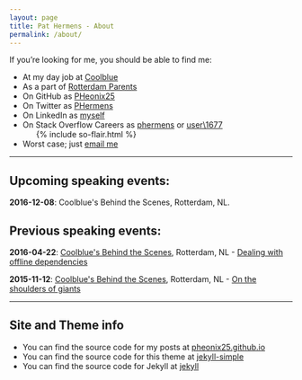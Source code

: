 ```yaml
---
layout: page
title: Pat Hermens - About
permalink: /about/
---
```


If you’re looking for me, you should be able to find me:

- At my day job at [Coolblue](http://coolblue.nl)
- As a part of [Rotterdam Parents](http://rotterdamparents.nl)
- On GitHub as <data data-icon="ei-sc-github"></data> [PHeonix25](https://github.com/PHeonix25/)
- On Twitter as <data data-icon="ei-sc-twitter"></data> [PHermens](https://twitter.com/phermens)
- On LinkedIn as <data data-icon="ei-sc-linkedin"></data> [myself](https://linkedin.com/in/phermens)
- On Stack Overflow Careers as [phermens](http://stackoverflow.com/cv/phermens) or [user\1677](https://stackoverflow.com/users/story/1677)
  <ul class="stackoverflow-flair">{% include so-flair.html %}</ul>
- Worst case; just <data data-icon="ei-envelope"></data> [email me](mailto:p@hermens.com.au)

----

## Upcoming speaking events:

**2016-12-08**: Coolblue's Behind the Scenes, Rotterdam, NL.

## Previous speaking events:

**2016-04-22**: [Coolblue's Behind the Scenes](https://www.coolblue.nl/behindthescenes2104), Rotterdam, NL - [Dealing with offline dependencies](http://www.slideshare.net/PHeonix25/behind-the-scenes-at-coolblue-april-2016-61234596)

**2015-11-12**: [Coolblue's Behind the Scenes](https://www.coolblue.nl/behindthescenes1211), Rotterdam, NL - [On the shoulders of giants](http://www.slideshare.net/CBbehindthescenes/coolblue-behind-the-scenes-pat-hermens-on-the-shoulders-of-giants-55080577) 

----

## Site and Theme info

- You can find the source code for my posts at <data data-icon="ei-sc-github"></data>  [pheonix25.github.io](https://github.com/PHeonix25/pheonix25.github.io) 
- You can find the source code for this theme at <data data-icon="ei-sc-github"></data>  [jekyll-simple](https://github.com/wild-flame/jekyll-simple)
- You can find the source code for Jekyll at <data data-icon="ei-sc-github"></data>  [jekyll](https://github.com/jekyll/jekyll)
